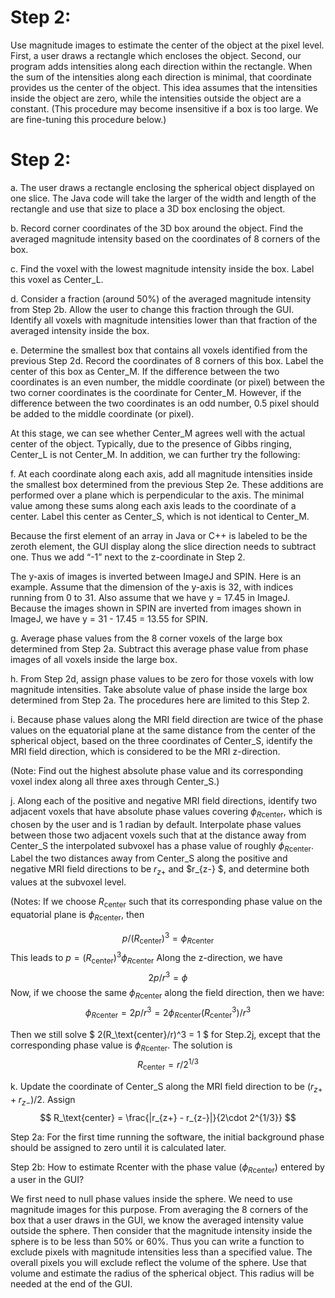 
# Step 2: 
Use magnitude images to estimate the center of the object at the pixel level. First, a user draws a rectangle which encloses the object. Second, our program adds intensities along each direction within the rectangle. When the sum of the intensities along each direction is minimal, that coordinate provides us the center of the object. This idea assumes that the intensities inside the object are zero, while the intensities outside the object are a constant. (This procedure may become insensitive if a box is too large. We are fine-tuning this procedure below.)

# Step 2:
a. The user draws a rectangle enclosing the spherical object displayed on one slice. The Java code will take the larger of the width and length of the rectangle and use that size to place a 3D box enclosing the object.

b. Record corner coordinates of the 3D box around the object. Find the averaged magnitude intensity based on the coordinates of 8 corners of the box.

c. Find the voxel with the lowest magnitude intensity inside the box. Label this voxel as Center_L.

d. Consider a fraction (around 50%) of the averaged magnitude intensity from Step 2b. Allow the user to change this fraction through the GUI. Identify all voxels with magnitude intensities lower than that fraction of the averaged intensity inside the box.

e. Determine the smallest box that contains all voxels identified from the previous Step 2d. Record the coordinates of 8 corners of this box. Label the center of this box as Center_M. If the difference between the two coordinates is an even number, the middle coordinate (or pixel) between the two corner coordinates is the coordinate for Center_M. However, if the difference between the two coordinates is an odd number, 0.5 pixel should be added to the middle coordinate (or pixel).

At this stage, we can see whether Center_M agrees well with the actual center of the object. Typically, due to the presence of Gibbs ringing, Center_L is not Center_M. In addition, we can further try the following:

f. At each coordinate along each axis, add all magnitude intensities inside the smallest box determined from the previous Step 2e. These additions are performed over a plane which is perpendicular to the axis. The minimal value among these sums along each axis leads to the coordinate of a center. Label this center as Center_S, which is not identical to Center_M.

Because the first element of an array in Java or C++ is labeled to be the zeroth element, the GUI display along the slice direction needs to subtract one. Thus we add “-1” next to the z-coordinate in Step 2.

The y-axis of images is inverted between ImageJ and SPIN. Here is an example. Assume that the dimension of the y-axis is 32, with indices running from 0 to 31. Also assume that we have y = 17.45 in ImageJ. Because the images shown in SPIN are inverted from images shown in ImageJ, we have y = 31 - 17.45 = 13.55 for SPIN.

g. Average phase values from the 8 corner voxels of the large box determined from Step 2a. Subtract this average phase value from phase images of all voxels inside the large box.

h. From Step 2d, assign phase values to be zero for those voxels with low magnitude intensities. Take absolute value of phase inside the large box determined from Step 2a. The procedures here are limited to this Step 2.

i. Because phase values along the MRI field direction are twice of the phase values on the equatorial plane at the same distance from the center of the spherical object, based on the three coordinates of Center_S, identify the MRI field direction, which is considered to be the MRI z-direction.

(Note: Find out the highest absolute phase value and its corresponding voxel index along all three axes through Center_S.)

j. Along each of the positive and negative MRI field directions, identify two adjacent voxels that have absolute phase values covering $\phi_{R\text{center}}$, which is chosen by the user and is 1 radian by default. Interpolate phase values between those two adjacent voxels such that at the distance away from Center_S the interpolated subvoxel has a phase value of roughly $\phi_{R\text{center}}$. Label the two distances away from Center_S along the positive and negative MRI field directions to be $r_{z+}$ and $r_{z-}
$, and determine both values at the subvoxel level.

(Notes: If we choose $R_\text{center}$ such that its corresponding phase value on the equatorial plane is $\phi_{R\text{center}}$, then

$$ p/(R_\text{center})^3 = \phi_{R\text{center}} $$
This leads to $p = (R_\text{center})^3  \phi_{R\text{center}}$
Along the z-direction, we have
$$ 2p/r^3 = \phi $$
Now, if we choose the same $\phi_{R\text{center}}$ along the field direction, then we have:
$$ \phi_{R\text{center}} = 2p/r^3 = 2\phi_{R\text{center}} (R_\text{center}^3) /r^3 $$

Then we still solve $ 2(R_\text{center}/r)^3 = 1 $ for Step.2j, except that the corresponding phase value is $\phi_{R\text{center}}$. The solution is $$ R_\text{center} = r/2^{1/3} $$

k. Update the coordinate of Center_S along the MRI field direction to be $(r_{z+} + r_{z-}
)/2$. Assign 
$$ 
R_\text{center} = \frac{|r_{z+} - r_{z-}|}{2\cdot 2^{1/3}}
$$

Step 2a: For the first time running the software, the initial background phase should be assigned to zero until it is calculated later.

Step 2b: How to estimate Rcenter with the phase value ($\phi_{R\text{center}}$) entered by a user in the GUI?

We first need to null phase values inside the sphere. We need to use magnitude images for this purpose. From averaging the 8 corners of the box that a user draws in the GUI, we know the averaged intensity value outside the sphere. Then consider that the magnitude intensity inside the sphere is to be less than 50% or 60%. Thus you can write a function to exclude pixels with magnitude intensities less than a specified value. The overall pixels you will exclude reflect the volume of the sphere. Use that volume and estimate the radius of the spherical object. This radius will be needed at the end of the GUI.
